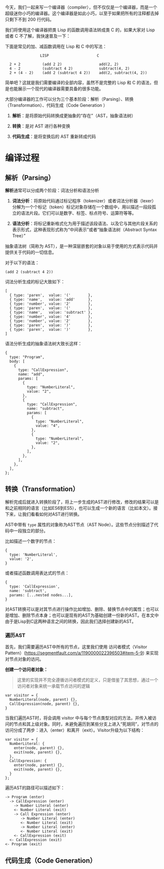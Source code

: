 今天，我们一起来写一个编译器（compiler），但不仅仅是一个编译器，而是一个超级迷你小巧的编译器。这个编译器是如此小巧，以至于如果把所有的注释都去掉只剩下不到 200 行代码。

我们将使用这个编译器把类 Lisp 的函数调用语法转成类 C 的，如果大家对 Lisp 或者 C 不了解，我快速普及一下：

下面是常见的加、减函数调用在 Lisp 和 C 中的写法：

```
                LISP                      C

  2 + 2          (add 2 2)                 add(2, 2)
  4 - 2          (subtract 4 2)            subtract(4, 2)
  2 + (4 - 2)    (add 2 (subtract 4 2))    add(2, subtract(4, 2))
```

简单吧？这就是我们需要编译的全部内容，虽然不是完整的 Lisp 和 C 的语法，但是也能展示一个现代的编译器需要具备的很多功能。

大部分编译器的工作可以分为三个基本阶段：解析（Parsing）、转换（Transformation）、代码生成（Code Generation ）

1. **解析**：是将原始代码转换成更抽象的“存在”（AST，抽象语法树）

1. **转换**：是对 AST 进行各种变换

1. **代码生成**：是将变换后的 AST 重新转成代码

# 编译过程

## 解析（Parsing）

**解析**通常可以分成两个阶段：词法分析和语法分析

1. **词法分析**：将原始代码通过标记程序（tokenizer）或者词法分析器（lexer）分解为一个个标记（token）标记对象存储在一个数组中，用以描述一段段孤立的语法片段。它们可以是数字、标签、标点符号、运算符等等。

1. **语法分析**：将标记重新格式化为用于描述该段语法、以及它与其他片段关系的表示形式，这种表现形式称为“中间表示”或者“抽象语法树（Abstract Syntax Tree）”

抽象语法树（简称为 AST），是一种深层嵌套的对象以易于使用的方式表示代码并提供关于代码的一切信息。

对于以下的语法：

```
(add 2 (subtract 4 2))
```

词法分析生成的标记大致如下：

```
[
  { type: 'paren',  value: '('        },
  { type: 'name',   value: 'add'      },
  { type: 'number', value: '2'        },
  { type: 'paren',  value: '('        },
  { type: 'name',   value: 'subtract' },
  { type: 'number', value: '4'        },
  { type: 'number', value: '2'        },
  { type: 'paren',  value: ')'        },
  { type: 'paren',  value: ')'        },
]
```

语法分析生成的抽象语法树大致长这样：

```
{
  type: "Program",
  body: [
    {
      type: "CallExpression",
      name: "add",
      params: [
        {
          type: "NumberLiteral",
          value: "2",
        },
        {
          type: "CallExpression",
          name: "subtract",
          params: [
            {
              type: "NumberLiteral",
              value: "4",
            },
            {
              type: "NumberLiteral",
              value: "2",
            },
          ],
        },
      ],
    },
  ],
};
```

## 转换（Transformation）

解析完成后就进入转换阶段了，将上一步生成的AST进行修改，修改的结果可以是和之前相同的语言（比如ES6到ES5），也可以生成一个新的语言（比如本文）。接下来，让我们看看如何对AST进行转换。

AST中带有 `type` 属性的对象称为AST节点（AST Node）。这些节点分别描述了代码中一段独立的部分。

比如描述一个数字的节点：

```
{
  type: 'NumberLiteral',
  value: '2',
}
```

或者描述函数调用表达式的节点：

```
{
  type: 'CallExpression',
  name: 'subtract',
  params: [...nested nodes...],
}
```

对AST转换可以是对其节点进行操作比如增加、删除、替换节点中的属性；也可以是增加、删除节点本身；也可以是现有的AST为基础创建一份新的AST。在本文中由于是Lisp到C这两种语言之间的转换，因此我们选择创建新的AST。

### 遍历AST

首先，我们需要遍历AST中所有的节点，这里我们使用 访问者模式（Visitor Pattern）(https://segmentfault.com/a/1190000022396503#item-5-9) 来实现对节点对象的访问。

**创建一个访问者对象：**

> 这里的实现并不完全遵循访问者模式的定义，只是借鉴了其思想，通过一个访问者对象来统一承载节点访问的逻辑

```
var visitor = {
  NumberLiteral(node, parent) {},
  CallExpression(node, parent) {},
}
```

当我们遍历AST时，将会调用 visitor 中与每个节点类型对应的方法，并传入被访问的节点和其上级对象。同时，未避免遍历到某些分支上进入“死胡同”，对节点的访问分成了两步：进入（enter）和离开（exit）。Visitor升级为以下结构：

```
var visitor = {
  NumberLiteral: {
    enter(node, parent) {},
    exit(node, parent) {},
  },
  CallExpression: {
    enter(node, parent) {},
    exit(node, parent) {},
  }
};
```

遍历AST的路径可以描述如下：

```
-> Program (enter)
  -> CallExpression (enter)
    -> Number Literal (enter)
    <- Number Literal (exit)
    -> Call Expression (enter)
       -> Number Literal (enter)
       <- Number Literal (exit)
       -> Number Literal (enter)
       <- Number Literal (exit)
    <- CallExpression (exit)
  <- CallExpression (exit)
<- Program (exit)
```

## 代码生成（Code Generation）

